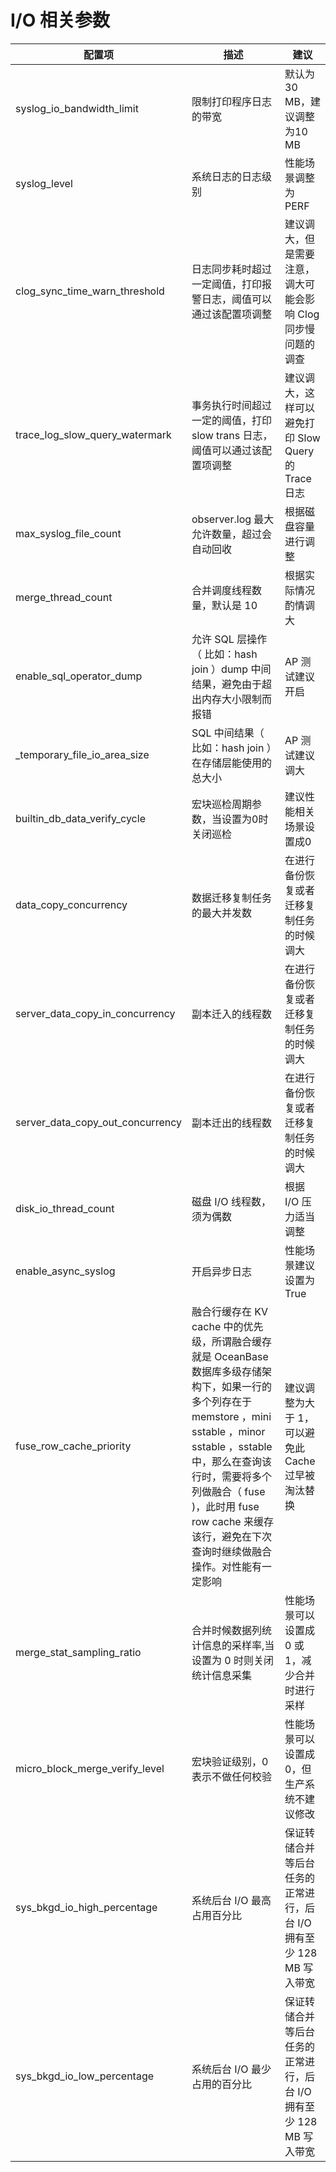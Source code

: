# I/O 相关参数
| 配置项 | 描述 | 建议 |
| --- | --- | --- |
| syslog_io_bandwidth_limit | 限制打印程序日志的带宽 | 默认为 30 MB，建议调整为10 MB |
| syslog_level | 系统日志的日志级别 | 性能场景调整为 PERF |
| clog_sync_time_warn_threshold | 日志同步耗时超过一定阈值，打印报警日志，阈值可以通过该配置项调整 | 建议调大，但是需要注意，调大可能会影响 Clog 同步慢问题的调查 |
| trace_log_slow_query_watermark | 事务执行时间超过一定的阈值，打印 slow trans 日志，阈值可以通过该配置项调整 | 建议调大，这样可以避免打印 Slow Query 的 Trace 日志 |
| max_syslog_file_count | observer.log 最大允许数量，超过会自动回收 | 根据磁盘容量进行调整 |
| merge_thread_count | 合并调度线程数量，默认是 10 | 根据实际情况酌情调大 |
| enable_sql_operator_dump | 允许 SQL 层操作（ 比如：hash join ）dump 中间结果，避免由于超出内存大小限制而报错 | AP 测试建议开启 |
| _temporary_file_io_area_size | SQL 中间结果（ 比如：hash join ）在存储层能使用的总大小 | AP 测试建议调大 |
| builtin_db_data_verify_cycle | 宏块巡检周期参数，当设置为0时关闭巡检 | 建议性能相关场景设置成0 |
| data_copy_concurrency | 数据迁移复制任务的最大并发数 | 在进行备份恢复或者迁移复制任务的时候调大 |
| server_data_copy_in_concurrency | 副本迁入的线程数 | 在进行备份恢复或者迁移复制任务的时候调大 |
| server_data_copy_out_concurrency | 副本迁出的线程数 | 在进行备份恢复或者迁移复制任务的时候调大 |
| disk_io_thread_count | 磁盘 I/O 线程数，须为偶数 | 根据 I/O 压力适当调整 |
| enable_async_syslog | 开启异步日志 | 性能场景建议设置为 True |
| fuse_row_cache_priority | 融合行缓存在 KV cache 中的优先级，所谓融合缓存就是 OceanBase 数据库多级存储架构下，如果一行的多个列存在于 memstore ，mini sstable ，minor sstable ，sstable 中，那么在查询该行时，需要将多个列做融合（ fuse )，此时用 fuse row cache 来缓存该行，避免在下次查询时继续做融合操作。对性能有一定影响 | 建议调整为大于 1，可以避免此 Cache 过早被淘汰替换 |
| merge_stat_sampling_ratio | 合并时候数据列统计信息的采样率,当设置为 0 时则关闭统计信息采集 | 性能场景可以设置成 0 或 1，减少合并时进行采样 |
| micro_block_merge_verify_level | 宏块验证级别，0 表示不做任何校验 | 性能场景可以设置成 0，但生产系统不建议修改 |
| sys_bkgd_io_high_percentage | 系统后台 I/O 最高占用百分比 | 保证转储合并等后台任务的正常进行，后台 I/O 拥有至少 128 MB 写入带宽 |
| sys_bkgd_io_low_percentage | 系统后台 I/O 最少占用的百分比 | 保证转储合并等后台任务的正常进行，后台 I/O 拥有至少 128 MB 写入带宽 |
